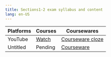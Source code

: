 ```yaml
---
title: Sections1-2 exam syllabus and content
lang: en-US
---
```


| Platforms | Courses                                                                                 | Coursewares                                                                                 |
|-----------|-----------------------------------------------------------------------------------------|---------------------------------------------------------------------------------------------|
| YouTube   | [Watch](http://youtube.com/watch?v=s2ZdW5pYXnU&list=PLm0MFkgiW1JgNFXGDK3uIRNgy06bI2mMm) | [Courseware cloze](../../../public/english/Strengthen%20courses/pdf/Courseware%20cloze.pdf) |
| Untitled  | Pending                                                                                 | [Courseware](../../../public/english/Strengthen%20courses/pdf/Courseware.pdf)               |

